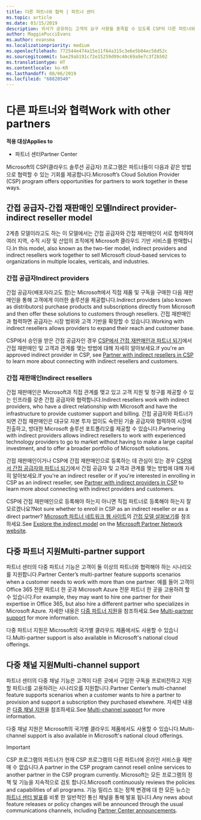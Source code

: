 ```yaml
---
title: 다른 파트너와 협력 | 파트너 센터
ms.topic: article
ms.date: 03/15/2019
description: 귀사가 공유하는 고객의 요구 사항을 충족할 수 있도록 CSP의 다른 파트너와 협력하세요.
author: MaggiePucciEvans
ms.author: evansma
ms.localizationpriority: medium
ms.openlocfilehash: 772544e474a15e11f64a315c3e6e5b04ec58d52c
ms.sourcegitcommit: bae29ab191c72e15259d99c40c69a9e7c3f2b502
ms.translationtype: HT
ms.contentlocale: ko-KR
ms.lasthandoff: 08/06/2019
ms.locfileid: "68820540"
---
```

# <a name="work-with-other-partners"></a><span data-ttu-id="31a0b-103">다른 파트너와 협력</span><span class="sxs-lookup"><span data-stu-id="31a0b-103">Work with other partners</span></span>

<span data-ttu-id="31a0b-104">**적용 대상**</span><span class="sxs-lookup"><span data-stu-id="31a0b-104">**Applies to**</span></span>

-  <span data-ttu-id="31a0b-105">파트너 센터</span><span class="sxs-lookup"><span data-stu-id="31a0b-105">Partner Center</span></span>

<span data-ttu-id="31a0b-106">Microsoft의 CSP(클라우드 솔루션 공급자) 프로그램은 파트너들이 다음과 같은 방법으로 협력할 수 있는 기회를 제공합니다.</span><span class="sxs-lookup"><span data-stu-id="31a0b-106">Microsoft’s Cloud Solution Provider (CSP) program offers opportunities for partners to work together in these ways.</span></span>

## <a name="indirect-provider-indirect-reseller-model"></a><span data-ttu-id="31a0b-107">간접 공급자-간접 재판매인 모델</span><span class="sxs-lookup"><span data-stu-id="31a0b-107">Indirect provider-indirect reseller model</span></span>

<span data-ttu-id="31a0b-108">2계층 모델이라고도 하는 이 모델에서는 간접 공급자와 간접 재판매인이 서로 협력하여 여러 지역, 수직 시장 및 산업의 조직에게 Microsoft 클라우드 기반 서비스를 판매합니다.</span><span class="sxs-lookup"><span data-stu-id="31a0b-108">In this model, also known as the two-tier model, indirect providers and indirect resellers work together to sell Microsoft cloud-based services to organizations in multiple locales, verticals, and industries.</span></span> 

### <a name="indirect-providers"></a><span data-ttu-id="31a0b-109">간접 공급자</span><span class="sxs-lookup"><span data-stu-id="31a0b-109">Indirect providers</span></span>

<span data-ttu-id="31a0b-110">간접 공급자(배포자라고도 함)는 Microsoft에서 직접 제품 및 구독을 구매한 다음 재판매인을 통해 고객에게 이러한 솔루션을 제공합니다.</span><span class="sxs-lookup"><span data-stu-id="31a0b-110">Indirect providers (also known as distributors) purchase products and subscriptions directly from Microsoft and then offer these solutions to customers through resellers.</span></span> <span data-ttu-id="31a0b-111">간접 재판매인과 협력하면 공급자는 시장 범위와 고객 기반을 확장할 수 있습니다.</span><span class="sxs-lookup"><span data-stu-id="31a0b-111">Working with indirect resellers allows providers to expand their reach and customer base.</span></span> 

<span data-ttu-id="31a0b-112">CSP에서 승인을 받은 간접 공급자인 경우 [CSP에서 간접 재판매인과 파트너 되기](indirect-provider-tasks-in-partner-center.md)에서 간접 재판매인 및 고객과 관계를 맺는 방법에 대해 자세히 알아보세요.</span><span class="sxs-lookup"><span data-stu-id="31a0b-112">If you're an approved indirect provider in CSP, see [Partner with indirect resellers in CSP](indirect-provider-tasks-in-partner-center.md) to learn more about connecting with indirect resellers and customers.</span></span> 

### <a name="indirect-resellers"></a><span data-ttu-id="31a0b-113">간접 재판매인</span><span class="sxs-lookup"><span data-stu-id="31a0b-113">Indirect resellers</span></span> 

<span data-ttu-id="31a0b-114">간접 재판매인은 Microsoft과 직접 관계를 맺고 있고 고객 지원 및 청구를 제공할 수 있는 인프라를 갖춘 간접 공급자와 협력합니다.</span><span class="sxs-lookup"><span data-stu-id="31a0b-114">Indirect resellers work with indirect providers, who have a direct relationship with Microsoft and have the infrastructure to provide customer support and billing.</span></span> <span data-ttu-id="31a0b-115">간접 공급자와 파트너가 되면 간접 재판매인은 대규모 자본 투자 없이도 숙련된 기술 공급자와 협력하여 시장에 진출하고, 방대한 Microsoft 솔루션 포트폴리오를 제공할 수 있습니다.</span><span class="sxs-lookup"><span data-stu-id="31a0b-115">Partnering with indirect providers allows indirect resellers to work with experienced technology providers to go to market without having to make a large capital investment, and to offer a broader portfolio of Microsoft solutions.</span></span> 

<span data-ttu-id="31a0b-116">간접 재판매인이거나 CSP에 간접 재판매인으로 등록하는 데 관심이 있는 경우 [CSP에서 간접 공급자와 파트너 되기](indirect-reseller-tasks-in-partner-center.md)에서 간접 공급자 및 고객과 관계를 맺는 방법에 대해 자세히 알아보세요.</span><span class="sxs-lookup"><span data-stu-id="31a0b-116">If you're an indirect reseller or if you're interested in enrolling in CSP as an indirect reseller, see [Partner with indirect providers in CSP](indirect-reseller-tasks-in-partner-center.md) to learn more about connecting with indirect providers and customers.</span></span>

<span data-ttu-id="31a0b-117">CSP에 간접 재판매인으로 등록해야 하는지 아니면 직접 파트너로 등록해야 하는지 잘 모르겠나요?</span><span class="sxs-lookup"><span data-stu-id="31a0b-117">Not sure whether to enroll in CSP as an indirect reseller or as a direct partner?</span></span> <span data-ttu-id="31a0b-118">[Microsoft 파트너 네트워크 웹 사이트](https://partner.microsoft.com)의 [간접 모델 살펴보기](https://partner.microsoft.com/cloud-solution-provider/indirect)를 참조하세요.</span><span class="sxs-lookup"><span data-stu-id="31a0b-118">See [Explore the indirect model](https://partner.microsoft.com/cloud-solution-provider/indirect) on the [Microsoft Partner Network website](https://partner.microsoft.com).</span></span>   

## <a name="multi-partner-support"></a><span data-ttu-id="31a0b-119">다중 파트너 지원</span><span class="sxs-lookup"><span data-stu-id="31a0b-119">Multi-partner support</span></span>

<span data-ttu-id="31a0b-120">파트너 센터의 다중 파트너 기능은 고객이 둘 이상의 파트너와 협력해야 하는 시나리오를 지원합니다.</span><span class="sxs-lookup"><span data-stu-id="31a0b-120">Partner Center’s multi-partner feature supports scenarios when a customer needs to work with more than one partner.</span></span> <span data-ttu-id="31a0b-121">예를 들어 고객이 Office 365 전문 파트너 한 곳과 Microsoft Azure 전문 파트너 한 곳을 고용하려 할 수 있습니다.</span><span class="sxs-lookup"><span data-stu-id="31a0b-121">For example, they may want to hire one partner for their expertise in Office 365, but also hire a different partner who specializes in Microsoft Azure.</span></span> <span data-ttu-id="31a0b-122">자세한 내용은 [다중 파트너 지원](multipartner.md)을 참조하세요.</span><span class="sxs-lookup"><span data-stu-id="31a0b-122">See [Multi-partner support](multipartner.md) for more information.</span></span>

<span data-ttu-id="31a0b-123">다중 파트너 지원은 Microsoft의 국가별 클라우드 제품에서도 사용할 수 있습니다.</span><span class="sxs-lookup"><span data-stu-id="31a0b-123">Multi-partner support is also available in Microsoft's national cloud offerings.</span></span> 

## <a name="multi-channel-support"></a><span data-ttu-id="31a0b-124">다중 채널 지원</span><span class="sxs-lookup"><span data-stu-id="31a0b-124">Multi-channel support</span></span>

<span data-ttu-id="31a0b-125">파트너 센터의 다중 채널 기능은 고객이 다른 곳에서 구입한 구독을 프로비전하고 지원할 파트너를 고용하려는 시나리오를 지원합니다.</span><span class="sxs-lookup"><span data-stu-id="31a0b-125">Partner Center’s multi-channel feature supports scenarios when a customer wants to hire a partner to provision and support a subscription they purchased elsewhere.</span></span> <span data-ttu-id="31a0b-126">자세한 내용은 [다중 채널 지원](multichannel.md)을 참조하세요.</span><span class="sxs-lookup"><span data-stu-id="31a0b-126">See [Multi-channel support](multichannel.md) for more information.</span></span>

<span data-ttu-id="31a0b-127">다중 채널 지원은 Microsoft의 국가별 클라우드 제품에서도 사용할 수 있습니다.</span><span class="sxs-lookup"><span data-stu-id="31a0b-127">Multi-channel support is also available in Microsoft's national cloud offerings.</span></span>

> [!IMPORTANT]  
> <span data-ttu-id="31a0b-128">CSP 프로그램의 파트너가 현재 CSP 프로그램의 다른 파트너에 온라인 서비스을 재판매 수 없습니다.</span><span class="sxs-lookup"><span data-stu-id="31a0b-128">A partner in the CSP program cannot resell online services to another partner in the CSP program currently.</span></span> <span data-ttu-id="31a0b-129">Microsoft는 모든 프로그램의 정책 및 기능을 지속적으로 검토 합니다.</span><span class="sxs-lookup"><span data-stu-id="31a0b-129">Microsoft continuously reviews the policies and capabilities of all programs.</span></span> <span data-ttu-id="31a0b-130">기능 릴리스 또는 정책 변경에 대 한 모든 뉴스는 [파트너 센터 발표](https://partner.microsoft.com/pcv/announcements)를 비롯 한 일반적인 통신 채널을 통해 발표 됩니다.</span><span class="sxs-lookup"><span data-stu-id="31a0b-130">Any news about feature releases or policy changes will be announced through the usual communications channels, including [Partner Center announcements](https://partner.microsoft.com/pcv/announcements).</span></span>